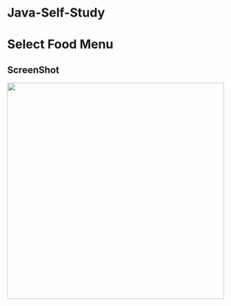 # Java-Self-Study
# Select Food Menu

ScreenShot
-----------
<div>
<img width="500" src="https://user-images.githubusercontent.com/70090460/103472433-e37ba680-4dd0-11eb-87a9-215817c1d0b0.PNG">
</div>
